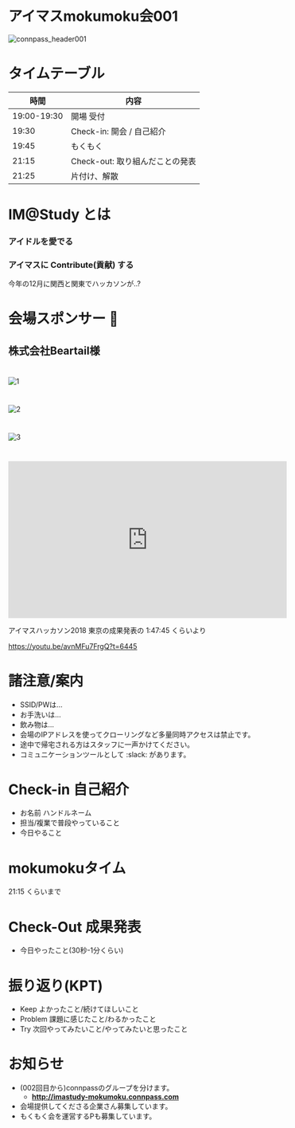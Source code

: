 # アイマスmokumoku会001

![connpass_header001](https://connpass-tokyo.s3.amazonaws.com/thumbs/65/ac/65ace0523c290b1e1dbb1aaeec91e0ca.png)

# タイムテーブル

| 時間          | 内容                    |
| ----------- | --------------------- |
| 19:00-19:30 | 開場 受付                 |
| 19:30       | Check-in: 開会 / 自己紹介   |
| 19:45       | もくもく                  |
| 21:15       | Check-out: 取り組んだことの発表 |
| 21:25       | 片付け、解散                |

# IM@Study とは

### アイドルを愛でる
### アイマスに Contribute(貢献) する

今年の12月に関西と関東でハッカソンが..?

# 会場スポンサー :clap:

## 株式会社Beartail様

#

![1](https://user-images.githubusercontent.com/8080435/61845941-26e59c00-aee0-11e9-841d-07896f99ddc3.png)

#

![2](https://user-images.githubusercontent.com/8080435/61845939-26e59c00-aee0-11e9-94b1-4d7691362344.png)

#

![3](https://user-images.githubusercontent.com/8080435/61845938-26e59c00-aee0-11e9-84ac-d958e7c91484.png)

#

<iframe width="560" height="315" src="https://www.youtube.com/embed/avnMFu7FrgQ?start=6465" frameborder="0" allow="accelerometer; autoplay; encrypted-media; gyroscope; picture-in-picture" allowfullscreen></iframe>

アイマスハッカソン2018 東京の成果発表の 1:47:45 くらいより

https://youtu.be/avnMFu7FrgQ?t=6445

# 諸注意/案内

- SSID/PWは...
- お手洗いは...
- 飲み物は...
- 会場のIPアドレスを使ってクローリングなど多量同時アクセスは禁止です。
- 途中で帰宅される方はスタッフに一声かけてください。
- コミュニケーションツールとして :slack: があります。

# Check-in 自己紹介

- お名前 ハンドルネーム
- 担当/複業で普段やっていること
- 今日やること

# mokumokuタイム

21:15 くらいまで

# Check-Out 成果発表

- 今日やったこと(30秒-1分くらい)

# 振り返り(KPT)

- Keep よかったこと/続けてほしいこと
- Problem 課題に感じたこと/わるかったこと
- Try 次回やってみたいこと/やってみたいと思ったこと

# お知らせ

- (002回目から)connpassのグループを分けます。
  - **http://imastudy-mokumoku.connpass.com**
- 会場提供してくださる企業さん募集しています。
- もくもく会を運営するPも募集しています。
